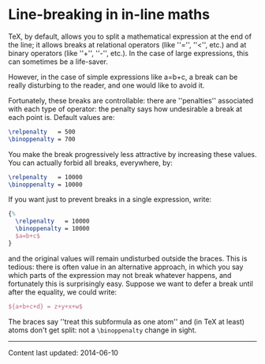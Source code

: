 # Line-breaking in in-line maths

TeX, by default, allows you to split a mathematical expression at
the end of the line; it allows breaks at relational operators (like
''='', ''<'', etc.) and at binary operators (like ''+'',
''-'', etc.).  In the case of large expressions, this can sometimes be
a life-saver.

However, in the case of simple expressions like a=b+c, a
break can be really disturbing to the reader, and one would like to
avoid it.

Fortunately, these breaks are controllable: there are ''penalties''
associated with each type of operator: the penalty 
 says how
undesirable a break at each point is.  Default values are:
```latex
\relpenalty   = 500
\binoppenalty = 700
```
You make the break progressively less attractive by increasing these
values.  You can actually forbid all breaks, everywhere, by:
```latex
\relpenalty   = 10000
\binoppenalty = 10000
```
If you want just to prevent breaks in a single expression, write:
<!-- {% raw %} -->
```latex
{%
  \relpenalty   = 10000
  \binoppenalty = 10000
  $a=b+c$
}
```
<!-- {% endraw %} -->
and the original values will remain undisturbed outside the braces.
This is tedious: there is often value in an alternative approach,
in which you say which parts of the expression may not break whatever
happens, and fortunately this is surprisingly easy.  Suppose we want
to defer a break until after the equality, we could write:
```latex
${a+b+c+d} = z+y+x+w$
```
The braces say ''treat this subformula as one atom'' and (in TeX at
least) atoms don't get split: not a `\binoppenalty` change in sight.


----

Content last updated: 2014-06-10
